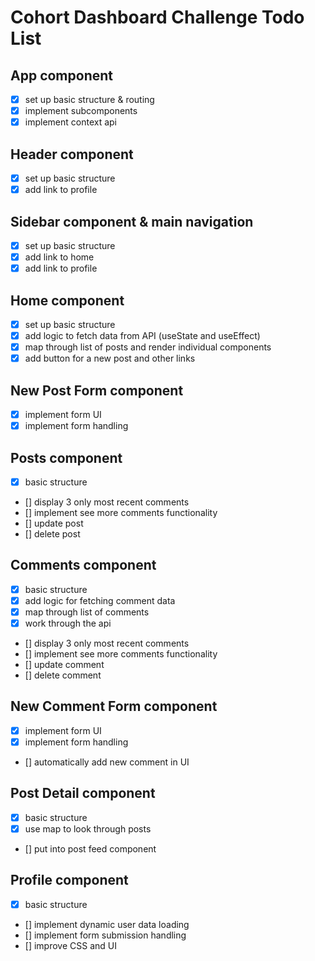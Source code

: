 # Cohort Dashboard Challenge Todo List

## App component

- [x] set up basic structure & routing
- [x] implement subcomponents
- [x] implement context api

## Header component

- [x] set up basic structure
- [x] add link to profile

## Sidebar component & main navigation

- [x] set up basic structure
- [x] add link to home
- [x] add link to profile

## Home component 

- [x] set up basic structure
- [x] add logic to fetch data from API (useState and useEffect)
- [x] map through list of posts and render individual components
- [x] add button for a new post and other links

## New Post Form component

- [x] implement form UI
- [x] implement form handling

## Posts component

- [x] basic structure
- [] display 3 only most recent comments
- [] implement see more comments functionality
- [] update post
- [] delete post

## Comments component

- [x] basic structure
- [x] add logic for fetching comment data
- [x] map through list of comments
- [x] work through the api
- [] display 3 only most recent comments
- [] implement see more comments functionality
- [] update comment
- [] delete comment

## New Comment Form component

- [x] implement form UI
- [x] implement form handling
- [] automatically add new comment in UI

## Post Detail component

- [x] basic structure
- [x] use map to look through posts
- [] put into post feed component

## Profile component

- [x] basic structure
- [] implement dynamic user data loading
- [] implement form submission handling
- [] improve CSS and UI